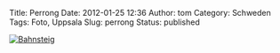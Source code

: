 Title: Perrong
Date: 2012-01-25 12:36
Author: tom
Category: Schweden
Tags: Foto, Uppsala
Slug: perrong
Status: published

[![Bahnsteig](/pic/perrong_s.jpg "Bahnsteig")](/pic/perrong_l.jpg)

